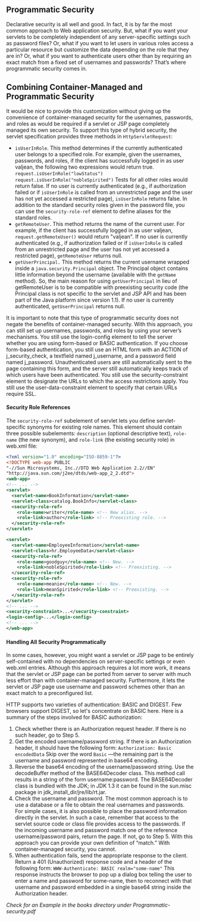 ## Programmatic Security
Declarative security is all well and good. In fact, it is by far the most common
approach to Web application security. But, what if you want your servlets to be completely
independent of any server-specific settings such as password files? Or, what if
you want to let users in various roles access a particular resource but customize the
data depending on the role that they are in? Or, what if you want to authenticate
users other than by requiring an exact match from a fixed set of usernames and passwords?
That’s where programmatic security comes in.

## Combining Container-Managed and Programmatic Security
It would be nice to provide this customization without giving up the convenience
of container-managed security for the usernames, passwords, and roles as would be
required if a servlet or JSP page completely managed its own security. To support this type of hybrid security, the servlet specification provides three methods in `HttpServletRequest`:
- `isUserInRole`. This method determines if the currently
authenticated user belongs to a specified role. For example, given the
usernames, passwords, and roles,
if the client has successfully logged in as user valjean, the following
two expressions would return true.
`request.isUserInRole("lowStatus")`
`request.isUserInRole("nobleSpirited")`
Tests for all other roles would return false. If no user is currently
authenticated (e.g., if authorization failed or if `isUserInRole` is
called from an unrestricted page and the user has not yet accessed a
restricted page), `isUserInRole` returns false. In addition to the
standard security roles given in the password file, you can use the
`security-role-ref` element to define aliases for the standard
roles.
- `getRemoteUser`. This method returns the name of the current user.
For example, if the client has successfully logged in as user valjean,
`request.getRemoteUser()` would return "valjean". If
no user is currently authenticated (e.g., if authorization failed or if
`isUserInRole` is called from an unrestricted page and the user has
not yet accessed a restricted page), `getRemoteUser` returns null.
- `getUserPrincipal.` This method returns the current username
wrapped inside a `java.security.Principal` object. The
Principal object contains little information beyond the username
(available with the `getName` method). So, the main reason for using
`getUserPrincipal` in lieu of getRemoteUser is to be compatible
with preexisting security code (the Principal class is not specific to
the servlet and JSP API and has been part of the Java platform since
version 1.1). If no user is currently authenticated, `getUserPrincipal`
returns null.

It is important to note that this type of programmatic security does not negate the
benefits of container-managed security. With this approach, you can still set up usernames,
passwords, and roles by using your server’s mechanisms. You still use the
login-config element to tell the server whether you are using form-based or
BASIC authentication. If you choose form-based authentication, you still use an
HTML form with an ACTION of j_security_check, a textfield named
j_username, and a password field named j_password. Unauthenticated users are
still automatically sent to the page containing this form, and the server still automatically
keeps track of which users have been authenticated. You still use the
security-constraint element to designate the URLs to which the access
restrictions apply. You still use the user-data-constraint element to specify
that certain URLs require SSL.

#### Security Role References
The `security-role-ref` subelement of servlet lets you define servlet-specific
synonyms for existing role names. This element should contain three possible subelements:
`description` (optional descriptive text), `role-name` (the new synonym),
and `role-link` (the existing security role) in web.xml file:
```xml
<?xml version="1.0" encoding="ISO-8859-1"?>
<!DOCTYPE web-app PUBLIC
"-//Sun Microsystems, Inc.//DTD Web Application 2.2//EN"
"http://java.sun.com/j2ee/dtds/web-app_2_2.dtd">
<web-app>
<!-- ... -->
<servlet>
  <servlet-name>BookInformation</servlet-name>
  <servlet-class>catalog.BookInfo</servlet-class>
  <security-role-ref>
    <role-name>writer</role-name> <!-- New alias. -->
    <role-link>author</role-link> <!-- Preexisting role. -->
  </security-role-ref>
</servlet>

<servlet>
  <servlet-name>EmployeeInformation</servlet-name>
  <servlet-class>hr.EmployeeData</servlet-class>
  <security-role-ref>
    <role-name>goodguy</role-name> <!-- New. -->
    <role-link>nobleSpirited</role-link> <!-- Preexisting. -->
  </security-role-ref>
  <security-role-ref>
    <role-name>meanie</role-name> <!-- New. -->
    <role-link>meanSpirited</role-link> <!-- Preexisting. -->
  </security-role-ref>
</servlet>
<!-- ... -->
<security-constraint>...</security-constraint>
<login-config>...</login-config>
<!-- ... -->
</web-app>
```

#### Handling All Security Programmatically
In some cases, however, you might want a servlet or
JSP page to be entirely self-contained with no dependencies on server-specific settings
or even web.xml entries. Although this approach requires a lot more work, it
means that the servlet or JSP page can be ported from server to server with much
less effort than with container-managed security. Furthermore, it lets the servlet or
JSP page use username and password schemes other than an exact match to a preconfigured
list.

HTTP supports two varieties of authentication: BASIC and DIGEST. Few browsers
support DIGEST, so let's concentrate on BASIC here.
Here is a summary of the steps involved for BASIC authorization:

1. Check whether there is an Authorization request header. If there is no such header, go to Step 5.
2. Get the encoded username/password string. If there is an Authorization header, it should have the following form:
`Authorization: Basic encodedData` Skip over the word `Basic` —the remaining part is the username and password represented in base64 encoding.
3. Reverse the base64 encoding of the username/password string. Use the decodeBuffer method of the BASE64Decoder class. This
method call results in a string of the form username:password. The BASE64Decoder class is bundled with the JDK; in JDK 1.3 it
can be found in the sun.misc package in jdk_install_dir/jre/lib/rt.jar.
4. Check the username and password. The most common approach is to use a database or a file to obtain the real usernames and passwords. For simple cases, it is also possible to place the password information directly in the servlet. In such a case, remember that access to the servlet source code or class file provides access to the passwords. If the incoming username and password match one of the reference username/password pairs, return the page. If not, go to Step 5. With this approach you can provide your own definition of “match.” With container-managed security, you cannot.
5. When authentication fails, send the appropriate response to the client. Return a 401 (Unauthorized) response code and a
header of the following form: `WWW-Authenticate: BASIC realm="some-name"` This response instructs the browser to pop up a dialog box telling the user to enter a name and password for some-name, then to reconnect with that username and password embedded in a single base64 string inside the Authorization header.

*Check for an Example in the books directory under Programmatic-security.pdf*
